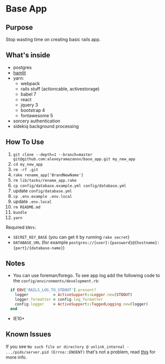 # Base App

## Purpose

Stop wasting time on creating basic rails app.

## What's inside

* postgres
* [hamlit](https://github.com/k0kubun/hamlit)
* yarn:
  * webpack
  * rails stuff (actioncable, activestorage)
  * babel 7
  * react
  * jquery 3
  * bootstrap 4
  * fontawesome 5
* sorcery authentication
* sidekiq background processing

## How To Use
1. `git clone --depth=1 --branch=master git@github.com:alexeyramazanov/base_app.git my_new_app`
1. `cd my_new_app`
1. `rm -rf .git`
1. `rake rename_app['BrandNewName']`
1. `rm lib/tasks/rename_app.rake`
1. `cp config/database.example.yml config/database.yml`
1. update `config/database.yml`
1. `cp .env.example .env.local`
1. update `.env.local`
1. `rm README.md`
1. `bundle`
1. `yarn`

Required `ENVs`:
* `SECRET_KEY_BASE` (you can get it by running `rake secret`)
* `DATABASE_URL` (for example `postgres://{user}:{password}@{hostname}:{port}/{database-name}`)

## Notes

* You can use foreman/forego. To see app log add the following code to the `config/environments/development.rb`:
```ruby
  if ENV['RAILS_LOG_TO_STDOUT'].present?
    logger           = ActiveSupport::Logger.new(STDOUT)
    logger.formatter = config.log_formatter
    config.logger    = ActiveSupport::TaggedLogging.new(logger)
  end
```
* IE10+

## Known Issues
If you see `No such file or directory @ unlink_internal - .../pids/server.pid (Errno::ENOENT)`
that's not a problem, read [this](https://github.com/puma/puma/issues/915) for more info.
